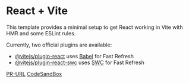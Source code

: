 # React + Vite

This template provides a minimal setup to get React working in Vite with HMR and some ESLint rules.

Currently, two official plugins are available:

- [@vitejs/plugin-react](https://github.com/vitejs/vite-plugin-react/blob/main/packages/plugin-react/README.md) uses [Babel](https://babeljs.io/) for Fast Refresh
- [@vitejs/plugin-react-swc](https://github.com/vitejs/vite-plugin-react-swc) uses [SWC](https://swc.rs/) for Fast Refresh
  
[PR-URL](https://github.com/MalekHasan/resty/pulls)
[CodeSandBox](https://codesandbox.io/p/github/MalekHasan/resty/draft/elegant-sky?file=/.codesandbox/tasks.json:1,1&workspaceId=52db850b-b45a-4058-8233-b6b85398f2bb)

